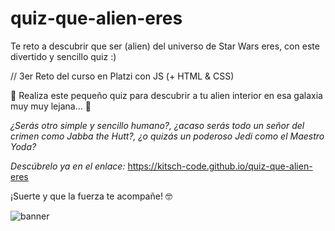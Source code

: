 # quiz-que-alien-eres
Te reto a descubrir que ser (alien) del universo de Star Wars eres, con este divertido y sencillo quiz :)

// 3er Reto del curso en Platzi con JS (+ HTML & CSS)

🌌 Realiza este pequeño quiz para descubrir a tu alien interior en esa galaxia muy muy lejana... 🌌

<i>¿Serás otro simple y sencillo humano?, ¿acaso serás todo un señor del crimen como Jabba the Hutt?, ¿o quizás un poderoso Jedi como el Maestro Yoda?

Descúbrelo ya en el enlace:</i> https://kitsch-code.github.io/quiz-que-alien-eres

¡Suerte y que la fuerza te acompañe! 🤓

![banner](https://user-images.githubusercontent.com/86083181/196099156-7f3c8b8e-2c9a-453e-9ea0-2821002e9d51.jpg)

